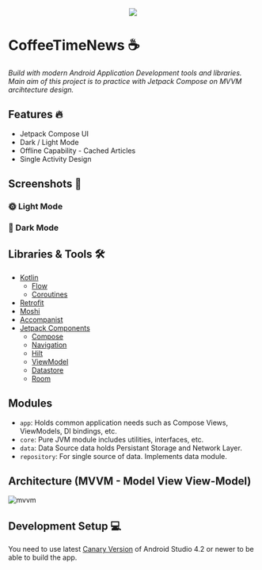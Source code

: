 <div align="center"><img src="https://user-images.githubusercontent.com/61796073/147771856-5a48e5a8-54e8-40f7-8772-bfcd6da70f39.png"></div>

# CoffeeTimeNews ☕
<i>Build with modern Android Application Development tools and libraries. Main aim of this project is to practice with Jetpack Compose on MVVM arcihtecture design.</i>
<br>

## Features :fire:
- Jetpack Compose UI
- Dark / Light Mode
- Offline Capability - Cached Articles
- Single Activity Design

## Screenshots 📱
### 🌞 Light Mode

### 🌙 Dark Mode

## Libraries & Tools 🛠️
- [Kotlin](https://kotlinlang.org/docs/home.html)
  - [Flow](https://developer.android.com/kotlin/flow)
  - [Coroutines](https://developer.android.com/kotlin/coroutines)
- [Retrofit](https://square.github.io/retrofit/)
- [Moshi](https://github.com/square/moshi)
- [Accompanist](https://github.com/google/accompanist)
- [Jetpack Components](https://developer.android.com/jetpack)
  - [Compose](https://developer.android.com/jetpack/compose)
  - [Navigation](https://developer.android.com/guide/navigation/navigation-getting-started)
  - [Hilt](https://developer.android.com/training/dependency-injection)
  - [ViewModel](https://developer.android.com/topic/libraries/architecture/viewmodel)
  - [Datastore](https://developer.android.com/topic/libraries/architecture/datastore) 
  - [Room](https://developer.android.com/training/data-storage/room)

## Modules
- ```app```: Holds common application needs such as Compose Views, ViewModels, DI bindings, etc.
- ```core```: Pure JVM module includes utilities, interfaces, etc.
- ```data```: Data Source data holds Persistant Storage and Network Layer.
- ```repository```: For single source of data. Implements data module.

## Architecture (MVVM - Model View View-Model)
![mvvm](https://user-images.githubusercontent.com/61796073/147772339-679a9bd3-ab8f-4be5-80d2-b1599c9533b1.png)

## Development Setup 💻
You need to use latest [Canary Version](https://developer.android.com/studio/preview) of Android Studio 4.2 or newer to be able to build the app.



